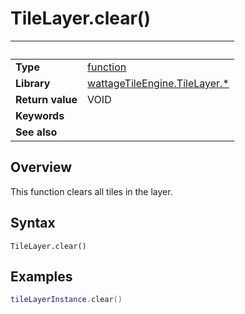 # TileLayer.clear()

|                      | &nbsp;
| -------------------- | ---------------------------------------------------------------
| __Type__             | [function](http://docs.coronalabs.com/api/type/Function.html)
| __Library__          | [wattageTileEngine.TileLayer.*](type_tileLayer.markdown)
| __Return value__     | VOID
| __Keywords__         |
| __See also__         |


## Overview

This function clears all tiles in the layer.


## Syntax

	TileLayer.clear()

## Examples

``````lua
tileLayerInstance.clear()
``````
